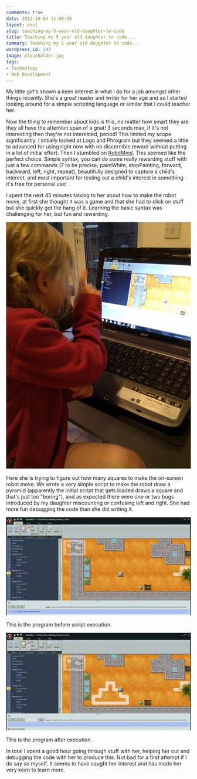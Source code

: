 ```yaml
---
comments: true
date: 2012-10-04 11:00:58
layout: post
slug: teaching-my-5-year-old-daughter-to-code
title: Teaching my 5 year old daughter to code...
summary: Teaching my 5 year old daughter to code...
wordpress_id: 243
image: placeholder.jpg
tags:
- Technology
- Web Development
---
```


My little girl's shown a keen interest in what I do for a job amongst other things recently. She's a great reader and writer for her age and so I started looking around for a simple scripting language or similar that I could teacher her.

Now the thing to remember about kids is this, no matter how smart they are they all have the attention span of a gnat! 3 seconds max, if it's not interesting then they're not interested, period! This limited my scope significantly. I initially looked at Logo and Phrogram but they seemed a little to advanced for using right now with no discernible reward without putting in a lot of initial effort. Then I stumbled on [RoboMind](http://www.robomind.net/en/index.html). This seemed like the perfect choice. Simple syntax, you can do some really rewarding stuff with just a few commands (7 to be precise; paintWhite, stopPainting, forward, backward, left, right, repeat), beautifully designed to capture a child's interest, and most important for testing out a child's interest in something - it's free for personal use!

I spent the next 45 minutes talking to her about how to make the robot move, at first she thought it was a game and that she had to click on stuff but she quickly got the hang of it. Learning the basic syntax was challenging for her, but fun and rewarding.


[![](/img/posts/scripting-768x1024.jpg)](/img/posts/scripting.jpg)




Here she is trying to figure out how many squares to make the on-screen robot move. We wrote a very simple script to make the robot draw a pyramid (apparently the initial script that gets loaded draws a square and that's just too "boring"), and as expected there were one or two bugs introduced by my daughter miscounting or confusing left and right. She had more fun debugging the code than she did writing it.




[![](/img/posts/script_before-1024x541.png)](/img/posts/script_before.png)




This is the program before script execution.




[![](/img/posts/script_after-1024x541.png)](/img/posts/script_after.png)




This is the program after execution.




In total I spent a good hour going through stuff with her, helping her out and debugging the code with her to produce this. Not bad for a first attempt if I do say so myself. It seems to have caught her interest and has made her very keen to learn more.

